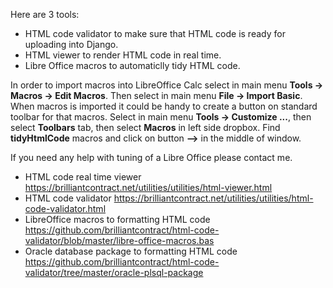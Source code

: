 Here are 3 tools:
- HTML code validator to make sure that HTML code is ready for uploading into Django.
- HTML viewer to render HTML code in real time.
- Libre Office macros to automaticlly tidy HTML code.


In order to import macros into LibreOffice Calc select in main menu __Tools -> Macros -> Edit Macros__. Then select in main menu __File -> Import Basic__. When macros is imported it could be handy to create a button on standard toolbar for that macros. Select in main menu __Tools -> Customize ...__, then select __Toolbars__ tab, then select __Macros__ in left side dropbox. Find __tidyHtmlCode__ macros and click on button __-->__ in the middle of window.

If you need any help with tuning of a Libre Office please contact me.





- HTML code real time viewer https://brilliantcontract.net/utilities/utilities/html-viewer.html
- HTML code validator https://brilliantcontract.net/utilities/utilities/html-code-validator.html
- LibreOffice macros to formatting HTML code https://github.com/brilliantcontract/html-code-validator/blob/master/libre-office-macros.bas
- Oracle database package to formatting HTML code https://github.com/brilliantcontract/html-code-validator/tree/master/oracle-plsql-package
